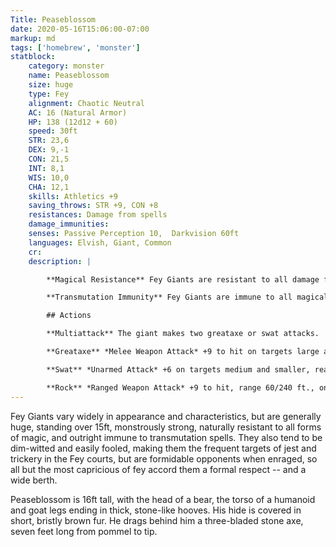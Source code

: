 ```yaml
---
Title: Peaseblossom
date: 2020-05-16T15:06:00-07:00
markup: md
tags: ['homebrew', 'monster']
statblock:
    category: monster
    name: Peaseblossom
    size: huge
    type: Fey
    alignment: Chaotic Neutral
    AC: 16 (Natural Armor)
    HP: 138 (12d12 + 60)
    speed: 30ft
    STR: 23,6
    DEX: 9,-1
    CON: 21,5
    INT: 8,1
    WIS: 10,0
    CHA: 12,1
    skills: Athletics +9
    saving_throws: STR +9, CON +8
    resistances: Damage from spells
    damage_immunities: 
    senses: Passive Perception 10,  Darkvision 60ft
    languages: Elvish, Giant, Common
    cr:
    description: |

        **Magical Resistance** Fey Giants are resistant to all damage from spell effects.

        **Transmutation Immunity** Fey Giants are immune to all magical effects from the school of transmutation. If targeted with a transmutation spell, Peaseblossom will make his next attack recklessly against what he believes is the source of the spell.

        ## Actions

        **Multiattack** The giant makes two greataxe or swat attacks.

        **Greataxe** *Melee Weapon Attack* +9 to hit on targets large and higher, +6 on targets medium and smaller, reach 10 ft., one target. Hit: 25 (3d12 + 6) slashing damage.

        **Swat** *Unarmed Attack* +6 on targets medium and smaller, reach 10 ft., one target. Hit:  14 (2d10 + 6) bludgeoning damage. Targets must make a DC 16 STR saving throw or be pushed back 10 feet and knocked prone.

        **Rock** *Ranged Weapon Attack* +9 to hit, range 60/240 ft., one target. Hit: 28 (4d10 + 6) bludgeoning damage.
---
```

Fey Giants vary widely in appearance and characteristics, but are generally  huge, standing over 15ft, monstrously strong, naturally resistant to all forms of magic, and outright immune to transmutation spells. They also tend to be dim-witted and easily fooled, making them the frequent targets of jest and trickery in the Fey courts, but are formidable opponents when enraged, so all but the most capricious of fey accord them a formal respect -- and a wide berth.

Peaseblossom is 16ft tall, with the head of a bear, the torso of a humanoid and goat legs ending in thick, stone-like hooves. His hide is covered in short, bristly brown fur. He drags behind him a three-bladed stone axe, seven feet long from pommel to tip.

